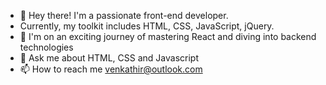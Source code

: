 - 👋 Hey there! I'm a passionate front-end developer.
- Currently, my toolkit includes HTML, CSS, JavaScript, jQuery.
- 🌱 I'm on an exciting journey of mastering React and diving into backend technologies
- 💬 Ask me about HTML, CSS and Javascript
- 📫 How to reach me venkathir@outlook.com
  

<!---
venkathir/venkathir is a ✨ special ✨ repository because its `README.md` (this file) appears on your GitHub profile.
You can click the Preview link to take a look at your changes.
--->
